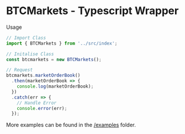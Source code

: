 # BTCMarkets - Typescript Wrapper

Usage

```typescript
// Import Class
import { BTCMarkets } from '../src/index';

// Initalise Class
const btcmarkets = new BTCMarkets();

// Request
btcmarkets.marketOrderBook()
  .then(marketOrderBook => {
    console.log(marketOrderBook);
  })
  .catch(err => {
    // Handle Error
    console.error(err);
  });
```

More examples can be found in the [/examples](https://github.com/sketchthat/btcmarkets/tree/master/examples) folder.
